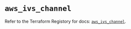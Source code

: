 # `aws_ivs_channel`

Refer to the Terraform Registory for docs: [`aws_ivs_channel`](https://registry.terraform.io/providers/hashicorp/aws/4.63.0/docs/resources/ivs_channel).
